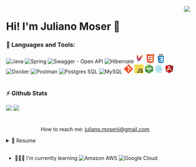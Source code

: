<img align="right" height="590em" src="https://raw.githubusercontent.com/gist/julianomoser/099629a9fb0cf562594426c69e9378d7/raw/ed46ca209eb92eeb831533e758b42687cccfb9a4/githubcard.svg"/>
<h1 align="left">Hi! I'm Juliano Moser 👋</h1>


### 🚀 Languages and Tools:</summary>

<p align="left">
<img height="25" src="https://www.vectorlogo.zone/logos/java/java-horizontal.svg" title="Java" alt="Java" /></code>
<img width="25" height="25" src="https://www.vectorlogo.zone/logos/springio/springio-icon.svg" title="Spring" alt="Spring" /></code>
<img width="25" height="25" src="https://www.vectorlogo.zone/logos/openapis/openapis-icon.svg" title="Swagger - Open API" alt="Swagger - Open API" /></code>
<img width="25" height="25" src="https://www.vectorlogo.zone/logos/hibernate/hibernate-icon.svg" title="Hibernate" alt="Hibernate" /></code>
<img width="25" height="25" src="https://raw.githubusercontent.com/vscode-icons/vscode-icons/master/icons/file_type_maven.svg" title="Apache Maven" alt="Apache Maven" /></code>
<img width="25" height="25" src="https://raw.githubusercontent.com/devicons/devicon/master/icons/html5/html5-original.svg" title="HTML" alt="HTML" />
<img width="25" height="25" src="https://raw.githubusercontent.com/devicons/devicon/master/icons/css3/css3-original-wordmark.svg" title="CSS" alt="CSS" />
<img height="25" src="https://raw.githubusercontent.com/leandrocgsi/leandrocgsi/2331dded51784b78b8b66fd83037b2f2e28943e3/svg_logos/docker_logo.svg" title="Docker" alt="Docker" />
<img width="25" height="25" src="https://www.vectorlogo.zone/logos/getpostman/getpostman-icon.svg" title="Postman" alt="Postman" /></code>
<img width="25" height="25" src="https://www.vectorlogo.zone/logos/postgresql/postgresql-icon.svg" title="Postgres SQL" alt="Postgres SQL"/></code>
<img width="25" height="25" src="https://www.vectorlogo.zone/logos/mysql/mysql-icon.svg" title="MySQL" alt="MySQL"/></code>
<img height="25" src="https://raw.githubusercontent.com/devicons/devicon/master/icons/git/git-original.svg" title="GIT" alt="GIT">
<img width="25" height="25" src="https://raw.githubusercontent.com/devicons/devicon/master/icons/javascript/javascript-original.svg" title="JavaScript" alt="JavaScript" />
<img height="25" src="https://github.com/julianomoser/julianomoser/blob/main/svg_logos/nodejs.png" title="Node JS" alt="Node JS">
<img width="25" height="25" src="https://github.com/julianomoser/julianomoser/blob/main/svg_logos/react-original-wordmark.svg" title="React JS" alt="React JS" />
<img width="25" height="25" src="https://github.com/julianomoser/julianomoser/blob/main/svg_logos/angularjs-original.svg" title="Angular JS" alt="Angular JS" />

</p>

#

<!--
<a href="https://www.linkedin.com/in/alexandresanlim/">
    <img src="https://img.shields.io/badge/linkedin-%230077B5.svg?&style=for-the-badge&logo=linkedin&logoColor=white" />
  </a>&nbsp;&nbsp;
-->

### ⚡ Github Stats</b></summary>
<p align="left">
<img height="180em" src="https://github-readme-stats.vercel.app/api?username=julianomoser&show_icons=true&count_private=true&include_all_commits=true&theme=github_dark" />
<img height="216em" src="https://github-readme-stats.vercel.app/api/top-langs/?username=julianomoser&show_icons=true&layout=compact&langs_count=8&theme=github_dark"/>	  
</p>


#

<p align='center'>
  How to reach me: <a href='mailto:juliano.mosoerjj@gmail.com.com'>juliano.moserjj@gmail.com</a>
</p>

<details>
  <summary>📃 Resume</summary>

<p align="center">
	<a href="#education">Education</a> .
  <a href="#related">Related Courses</a> .
  <a href="#experience">Experience</a> .
  <a href="#projects">Projects</a> .
</p>

## Education

- 📖 **Analysis and Systems Development**\
📆 2019 - 2021\
📍 **Unicesumar University,** - Curitiba, Brazil
  
<h2>Related Courses <a name="related" />
</h2>
 
- Java Web Full-Stack Training, JDev Training (400 hours)
- Java 13 Full Professional with Real Projects, Cod3r
- Full Java Object Oriented Programming with Projects, Nélio Alves 
- Spring ReactJS week, DevSuperior
- Microservices with Spring Cloud, Spring Boot and Docker
- Apache Kafka with Spring Boot

## Experience
  
<p>  
I have been working with Java for the last 5 years, developing backend projects with Spring Boot, Rest API, Java EE, EJB, JPA. On frontend I develop with JSF and I have a basic knowledge of React.
Messaging with Kafka and Spring Boot.
Database, in the last projects, I worked with Postgresql and Mysql.
</p>  

## Projects

- 👨‍💻 **Management: Vacation, Bonuses, Stolen Vehicles**\
📆 2022 - moment\
📍 **Totalsat Rastreamento de Veículos** - Curitiba/PR, Brazil  

<h3>  
Tecnologias utilizadas
<h3/> 
  
### Back end
- <img align="center" alt="Java" src="https://img.shields.io/badge/Java-ED8B00?style=for-the-badge&logo=java&logoColor=white">
- Java EE
- EJB  
- JPA / <img align="center" alt="Java" src="https://img.shields.io/badge/Hibernate-59666C?style=for-the-badge&logo=Hibernate&logoColor=white">
### Front end
- JSF
- Primefaces
### Implantação em produção
- Server: Payara
- Database: <img align="center" alt="React" src="https://img.shields.io/badge/PostgreSQL-316192?style=for-the-badge&logo=postgresql&logoColor=white">

##
- 👨‍💻 **Financial System**\
📆 2021\
📍 **Terra Nova** - Curitiba/PR, Brazil

<h3>  
Tecnologias utilizadas
<h3/> 

### Back end
- <img align="center" alt="Java" src="https://img.shields.io/badge/Java-ED8B00?style=for-the-badge&logo=java&logoColor=white">
- Java EE
- EJB  
- JPA / <img align="center" alt="Java" src="https://img.shields.io/badge/Hibernate-59666C?style=for-the-badge&logo=Hibernate&logoColor=white">
### Front end
- JSF
- Primefaces
### Implantação em produção
- Server: Payara
- Database: <img align="center" alt="React" src="https://img.shields.io/badge/PostgreSQL-316192?style=for-the-badge&logo=postgresql&logoColor=white">
  
##
- 👨‍💻 **DsVendas**\
📆 2021\
📍 **Semana Spring React** - Brazil

<h3>  
Tecnologias utilizadas
<h3/> 
  
## Back end
- <img align="center" alt="Java" src="https://img.shields.io/badge/Java-ED8B00?style=for-the-badge&logo=java&logoColor=white">
- <img align="center" alt="Java" src="https://img.shields.io/badge/Spring_Boot-F2F4F9?style=for-the-badge&logo=spring-boot">
- JPA / <img align="center" alt="Java" src="https://img.shields.io/badge/Hibernate-59666C?style=for-the-badge&logo=Hibernate&logoColor=white">
- <img align="center" alt="Java" src="https://img.shields.io/badge/apache_maven-C71A36?style=for-the-badge&logo=apachemaven&logoColor=white">
## Front end
- <img align="center" alt="Java" src="https://img.shields.io/badge/HTML5-E34F26?style=for-the-badge&logo=html5&logoColor=whit"> <img align="center" alt="Java" src="https://img.shields.io/badge/CSS3-1572B6?style=for-the-badge&logo=css3&logoColor=white"> <img align="center" alt="Java" src="https://img.shields.io/badge/JavaScript-323330?style=for-the-badge&logo=javascript&logoColor=F7DF1E"> <img align="center" alt="Java" src="https://img.shields.io/badge/TypeScript-007ACC?style=for-the-badge&logo=typescript&logoColor=white">
- ReactJS
- <img align="center" alt="Java" src="https://img.shields.io/badge/React_Native-20232A?style=for-the-badge&logo=react&logoColor=61DAFB">
- Apex Charts
## Implantação em produção
- Back end: <img align="center" alt="Java" src="https://img.shields.io/badge/Heroku-430098?style=for-the-badge&logo=heroku&logoColor=white">
- Front end web: <img align="center" alt="Java" src="https://img.shields.io/badge/Netlify-00C7B7?style=for-the-badge&logo=netlify&logoColor=white">
- Banco de dados: <img align="center" alt="React" src="https://img.shields.io/badge/PostgreSQL-316192?style=for-the-badge&logo=postgresql&logoColor=white">

<img align="center" alt="React" src="https://img.shields.io/badge/GitHub-100000?style=for-the-badge&logo=github&logoColor=whit"> https://github.com/julianomoser/projeto-sds3

##
- 👨‍💻 **DsMovie**\
📆 2022\
📍 **Semana Spring React** - Brazil

<h3>  
Tecnologias utilizadas
<h3/> 
  
## Back end
- <img align="center" alt="Java" src="https://img.shields.io/badge/Java-ED8B00?style=for-the-badge&logo=java&logoColor=white">
- <img align="center" alt="Java" src="https://img.shields.io/badge/Spring_Boot-F2F4F9?style=for-the-badge&logo=spring-boot">
- JPA / <img align="center" alt="Java" src="https://img.shields.io/badge/Hibernate-59666C?style=for-the-badge&logo=Hibernate&logoColor=white">
- <img align="center" alt="Java" src="https://img.shields.io/badge/apache_maven-C71A36?style=for-the-badge&logo=apachemaven&logoColor=white">
## Front end
- <img align="center" alt="Java" src="https://img.shields.io/badge/HTML5-E34F26?style=for-the-badge&logo=html5&logoColor=whit"> <img align="center" alt="Java" src="https://img.shields.io/badge/CSS3-1572B6?style=for-the-badge&logo=css3&logoColor=white"> <img align="center" alt="Java" src="https://img.shields.io/badge/JavaScript-323330?style=for-the-badge&logo=javascript&logoColor=F7DF1E"> <img align="center" alt="Java" src="https://img.shields.io/badge/TypeScript-007ACC?style=for-the-badge&logo=typescript&logoColor=white">
- ReactJS
- <img align="center" alt="Java" src="https://img.shields.io/badge/React_Native-20232A?style=for-the-badge&logo=react&logoColor=61DAFB">
- Apex Charts
## Implantação em produção
- Back end: <img align="center" alt="Java" src="https://img.shields.io/badge/Heroku-430098?style=for-the-badge&logo=heroku&logoColor=white">
- Front end web: <img align="center" alt="Java" src="https://img.shields.io/badge/Netlify-00C7B7?style=for-the-badge&logo=netlify&logoColor=white">
- Banco de dados: <img align="center" alt="React" src="https://img.shields.io/badge/PostgreSQL-316192?style=for-the-badge&logo=postgresql&logoColor=white">

<img align="center" alt="React" src="https://img.shields.io/badge/GitHub-100000?style=for-the-badge&logo=github&logoColor=whit"> https://github.com/julianomoser/dsmovie

</details>

</div><br/>

- 👨🏻‍💻 I’m currently learning  <img width="25" height="25" src="https://github.com/leandrocgsi/leandrocgsi/blob/main/svg_logos/amazon_aws-icon.png" title="Amazon AWS" alt="Amazon AWS" /></code>  <img width="25" height="25" src="https://www.vectorlogo.zone/logos/google_cloud/google_cloud-icon.svg" title="Google Cloud" alt="Google Cloud" /></code>
